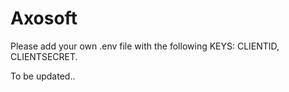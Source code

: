 # Axosoft
Please add your own .env file with the following KEYS: CLIENTID, CLIENTSECRET.

To be updated..
